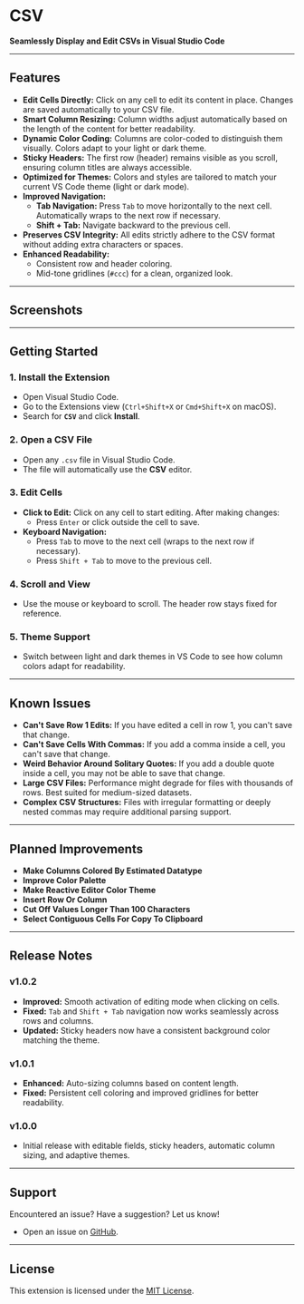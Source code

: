 # **CSV**

**Seamlessly Display and Edit CSVs in Visual Studio Code**

---

## **Features**

- **Edit Cells Directly:** Click on any cell to edit its content in place. Changes are saved automatically to your CSV file.
- **Smart Column Resizing:** Column widths adjust automatically based on the length of the content for better readability.
- **Dynamic Color Coding:** Columns are color-coded to distinguish them visually. Colors adapt to your light or dark theme.
- **Sticky Headers:** The first row (header) remains visible as you scroll, ensuring column titles are always accessible.
- **Optimized for Themes:** Colors and styles are tailored to match your current VS Code theme (light or dark mode).
- **Improved Navigation:**
  - **Tab Navigation:** Press `Tab` to move horizontally to the next cell. Automatically wraps to the next row if necessary.
  - **Shift + Tab:** Navigate backward to the previous cell.
- **Preserves CSV Integrity:** All edits strictly adhere to the CSV format without adding extra characters or spaces.
- **Enhanced Readability:** 
  - Consistent row and header coloring.
  - Mid-tone gridlines (`#ccc`) for a clean, organized look.

---

## **Screenshots**

<!-- Include screenshots or animations of the extension in action, if available -->

---

## **Getting Started**

### **1. Install the Extension**

- Open Visual Studio Code.
- Go to the Extensions view (`Ctrl+Shift+X` or `Cmd+Shift+X` on macOS).
- Search for **`CSV`** and click **Install**.

### **2. Open a CSV File**

- Open any `.csv` file in Visual Studio Code.
- The file will automatically use the **CSV** editor.

### **3. Edit Cells**

- **Click to Edit:** Click on any cell to start editing. After making changes:
  - Press `Enter` or click outside the cell to save.
- **Keyboard Navigation:**
  - Press `Tab` to move to the next cell (wraps to the next row if necessary).
  - Press `Shift + Tab` to move to the previous cell.

### **4. Scroll and View**

- Use the mouse or keyboard to scroll. The header row stays fixed for reference.

### **5. Theme Support**

- Switch between light and dark themes in VS Code to see how column colors adapt for readability.

---

## **Known Issues**

- **Can't Save Row 1 Edits:** If you have edited a cell in row 1, you can't save that change.
- **Can't Save Cells With Commas:** If you add a comma inside a cell, you can't save that change.
- **Weird Behavior Around Solitary Quotes:** If you add a double quote inside a cell, you may not be able to save that change.
- **Large CSV Files:** Performance might degrade for files with thousands of rows. Best suited for medium-sized datasets.
- **Complex CSV Structures:** Files with irregular formatting or deeply nested commas may require additional parsing support.

---

## **Planned Improvements**

- **Make Columns Colored By Estimated Datatype**
- **Improve Color Palette**
- **Make Reactive Editor Color Theme**
- **Insert Row Or Column**
- **Cut Off Values Longer Than 100 Characters**
- **Select Contiguous Cells For Copy To Clipboard**

---

## **Release Notes**

### **v1.0.2**
- **Improved:** Smooth activation of editing mode when clicking on cells.
- **Fixed:** `Tab` and `Shift + Tab` navigation now works seamlessly across rows and columns.
- **Updated:** Sticky headers now have a consistent background color matching the theme.

### **v1.0.1**
- **Enhanced:** Auto-sizing columns based on content length.
- **Fixed:** Persistent cell coloring and improved gridlines for better readability.

### **v1.0.0**
- Initial release with editable fields, sticky headers, automatic column sizing, and adaptive themes.

---

## **Support**

Encountered an issue? Have a suggestion? Let us know!

- Open an issue on [GitHub](https://github.com/jonaraphael/csv.git/issues).

---

## **License**

This extension is licensed under the [MIT License](https://opensource.org/licenses/MIT).

